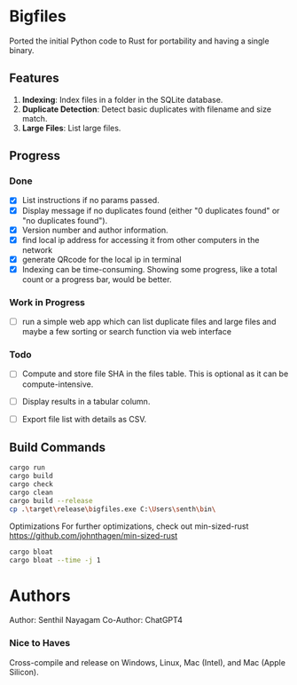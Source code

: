 # Bigfiles

Ported the initial Python code to Rust for portability and having a single binary.

## Features

1. **Indexing**: Index files in a folder in the SQLite database.
2. **Duplicate Detection**: Detect basic duplicates with filename and size match.
3. **Large Files**: List large files.

## Progress

### Done

- [x] List instructions if no params passed.
- [x] Display message if no duplicates found (either "0 duplicates found" or "no duplicates found").
- [x] Version number and author information.
- [x] find local ip address for accessing it from other computers in the network
- [x]  generate QRcode for the local ip in terminal
- [x] Indexing can be time-consuming. Showing some progress, like a total count or a progress bar, would be better.

### Work in Progress

- [ ] run a simple web app which can list duplicate files and large files and maybe a few sorting or search function via web interface

### Todo

- [ ] Compute and store file SHA in the files table. This is optional as it can be compute-intensive.

- [ ] Display results in a tabular column.
- [ ] Export file list with details as CSV.



## Build Commands

```bash
cargo run
cargo build
cargo check
cargo clean
cargo build --release
cp .\target\release\bigfiles.exe C:\Users\senth\bin\
```


Optimizations
For further optimizations, check out min-sized-rust https://github.com/johnthagen/min-sized-rust
```bash
cargo bloat
cargo bloat --time -j 1
```


# Authors
Author: Senthil Nayagam
Co-Author: ChatGPT4

### Nice to Haves
Cross-compile and release on Windows, Linux, Mac (Intel), and Mac (Apple Silicon).